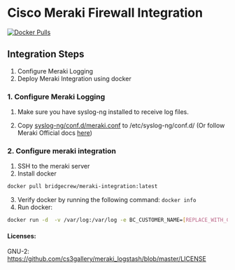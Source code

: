 # Cisco Meraki Firewall Integration
[![Docker Pulls](https://img.shields.io/docker/pulls/bridgecrew/meraki-integration)](https://hub.docker.com/r/bridgecrew/meraki-integration)

## Integration Steps
1. Configure Meraki Logging
2. Deploy Meraki Integration using docker


### 1. Configure Meraki Logging

1. Make sure you have syslog-ng installed to receive log files.

2. Copy [syslog-ng/conf.d/meraki.conf](https://github.com/cs3gallery/meraki_logstash/tree/master/syslog-ng/conf.d) to /etc/syslog-ng/conf.d/ (Or follow Meraki Official docs [here](https://documentation.meraki.com/zGeneral_Administration/Monitoring_and_Reporting/Syslog_Server_Overview_and_Configuration))


### 2. Configure meraki integration
1. SSH to the meraki server
2. Install docker
```sh 
docker pull bridgecrew/meraki-integration:latest 
```

3. Verify docker by running the following command: ``` docker info ```
4. Run docker:
```sh
docker run -d  -v /var/log:/var/log -e BC_CUSTOMER_NAME=[REPLACE_WITH_CUSTOMER_NAME] -e BC_API_TOKEN=[REPLACE_WITH_API_TOKEN] -e BC_URL="https://logstash.bridgecrew.cloud/logstash" bridgecrew/meraki-integration
```


#### Licenses: 
GNU-2: https://github.com/cs3gallery/meraki_logstash/blob/master/LICENSE 
